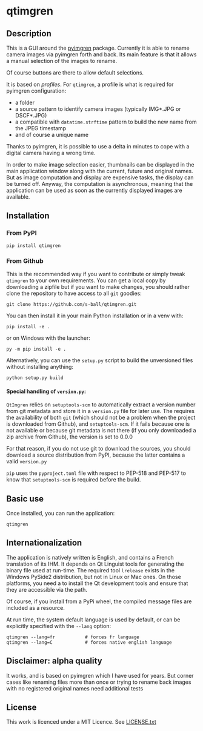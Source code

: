 <!-- [![Build Status](https://travis-ci.com/s-ball/MockSelector.svg?branch=master)](https://travis-ci.com/s-ball/MockSelector)
[![codecov](https://codecov.io/gh/s-ball/MockSelector/branch/master/graph/badge.svg)](https://codecov.io/gh/s-ball/MockSelector)
-->
# qtimgren

## Description

This is a GUI around the [pyimgren](https://pypi.org/project/pyimgren/) package. Currently it is able to rename camera images
via pyimgren forth and back. Its main feature is that it allows a manual
selection of the images to rename.

Of course buttons are there to allow default selections.

It is based on *profiles*. For `qtimgren`, a profile is what is required for
pyimgren configuration:

* a folder
* a source pattern to identify camera images (typically IMG*.JPG or DSCF*.JPG)
* a compatible with `datatime.strftime` pattern to build the new name from
the JPEG timestamp
* and of course a unique name

Thanks to pyimgren, it is possible to use a delta in minutes to cope with
a digital camera having a wrong time.

In order to make image selection easier, thumbnails can be displayed in the
main application window along with the current, future and original names. But
as image computation and display are expensive tasks, the display can be
turned off. Anyway, the computation is asynchronous, meaning that the
application can be used as soon as the currently displayed images are 
available.

## Installation

### From PyPI

    pip install qtimgren

### From Github

This is the recommended way if you want to contribute or simply tweak
`qtimgren` to your own requirements. You can get a local copy by
downloading a zipfile but if you want to make changes, you should
 rather clone the repository to have access to all `git` goodies:

    git clone https://github.com/s-ball/qtimgren.git

You can then install it in your main Python installation or in a venv with:

    pip install -e .

or on Windows with the launcher:

    py -m pip install -e .
    
Alternatively, you can use the `setup.py` script to build the unversioned
files without installing anything:

    python setup.py build

#### Special handling of `version.py`:

`QtImgren` relies on `setuptools-scm` to automatically extract a
version number from git metadata and store it in a `version.py` file
for later use. The requires the availability of both `git` (which should
not be a problem when the project is downloaded from Github), and
`setuptools-scm`. If it fails because one is not available or because
git metadata is not there (if you only downloaded a zip archive from
Github), the version is set to 0.0.0

For that reason, if you do not use git to download the sources, you
should download a source distribution from PyPI, because the latter
contains a valid `version.py`

`pip` uses the `pyproject.toml` file with respect to PEP-518 and
PEP-517 to know that `setuptools-scm` is required before the build.

## Basic use

Once installed, you can run the application:

    qtimgren
   
## Internationalization

The application is natively written is English, and contains a French
translation of its IHM. It depends on Qt Linguist tools for generating the
binary file used at run-time. The required tool `lrelease` exists in the
Windows PySide2 distribution, but not in Linux or Mac ones. On those
platforms, you need a to install the Qt development tools and ensure that
they are accessible via the path.

Of course, if you install from a PyPi wheel, the compiled message files are
included as a resource.

At run time, the system default language is used by default, or can be
explicitly specified with the `--lang` option:

    qtimgren --lang=fr           # forces fr language
    qtimgren --lang=C            # forces native english language

## Disclaimer: alpha quality

It works, and is based on pyimgren which I have used for years. But corner
cases like renaming files more than once or trying to rename back images
with no registered original names need additional tests

## License

This work is licenced under a MIT Licence. See [LICENSE.txt](https://raw.githubusercontent.com/s-ball/MockSelector/master/LICENCE.txt)
